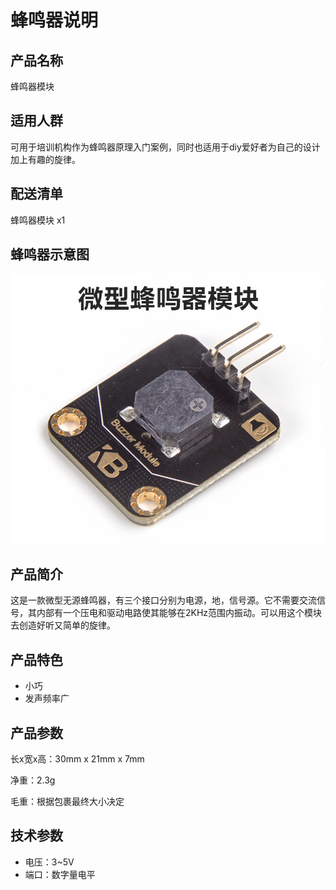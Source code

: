 # 蜂鸣器说明

## 产品名称

蜂鸣器模块

## 适用人群

可用于培训机构作为蜂鸣器原理入门案例，同时也适用于diy爱好者为自己的设计加上有趣的旋律。

## 配送清单

蜂鸣器模块 x1

## 蜂鸣器示意图

![](./fengmingqi/fengmingqi.png)  

## 产品简介

这是一款微型无源蜂鸣器，有三个接口分别为电源，地，信号源。它不需要交流信号，其内部有一个压电和驱动电路使其能够在2KHz范围内振动。可以用这个模块去创造好听又简单的旋律。

## 产品特色

- 小巧
- 发声频率广

## 产品参数

长x宽x高：30mm x 21mm x 7mm

净重：2.3g

毛重：根据包裹最终大小决定

## 技术参数

- 电压：3~5V
- 端口：数字量电平


